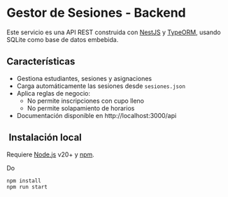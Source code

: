 # Gestor de Sesiones - Backend

Este servicio es una API REST construida con [NestJS](https://nestjs.com/) y [TypeORM](https://typeorm.io/), usando SQLite como base de datos embebida.

## Características

- Gestiona estudiantes, sesiones y asignaciones
- Carga automáticamente las sesiones desde `sesiones.json`
- Aplica reglas de negocio:
  - No permite inscripciones con cupo lleno
  - No permite solapamiento de horarios
- Documentación disponible en http://localhost:3000/api
## ️ Instalación local

Requiere [Node.js](https://nodejs.org/) v20+ y [npm](https://www.npmjs.com/).

Do

```bash
npm install
npm run start
